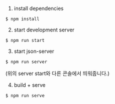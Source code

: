 1. install dependencies

```
$ npm install
```

2. start development server

```
$ npm run start
```

3. start json-server

```
$ npm run server
```

(위의 server start와 다른 콘솔에서 띄워줍니다.)

4. build + serve

```
$ npm run serve
```
